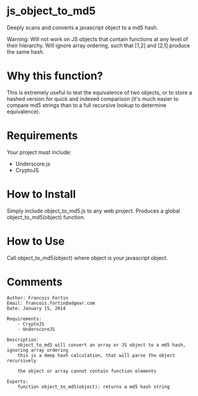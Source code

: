 js_object_to_md5
================

Deeply scans and converts a javascript object to a md5 hash.

Warning: Will not work on JS objects that contain functions at any level of their hierarchy. Will ignore array ordering, such that [1,2] and [2,1] produce the same hash.

Why this function?
============
This is extremely useful to test the equivalence of two objects, or to store a hashed version for quick and indexed comparison (it's much easier to compare md5 strings than to a full recursive lookup to determine equivalence).

Requirements
============
Your project must include:
- Underscore.js
- CryptoJS

How to Install
============
Simply include object_to_md5.js to any web project. Produces a global object_to_md5(object) function.

How to Use
============
Call object_to_md5(object) where object is your javascript object.

Comments
===========
    Author: Francois Fortin
    Email: francois.fortin@adgear.com
    Date: January 15, 2014

    Requirements:
        - CryptoJS
        - UnderscoreJS

    Description:
        object_to_md5 will convert an array or JS object to a md5 hash, ignoring array ordering
        this is a deep hash calculation, that will parse the object recursively

        the object or array cannot contain function elements

    Exports:
        function object_to_md5(object): returns a md5 hash string
